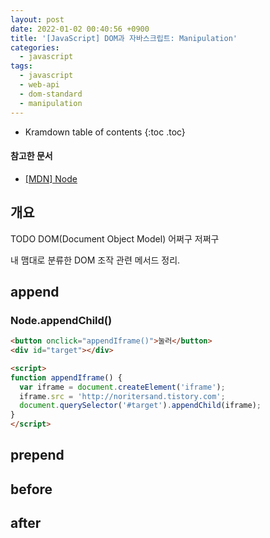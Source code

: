 ```yaml
---
layout: post
date: 2022-01-02 00:40:56 +0900
title: '[JavaScript] DOM과 자바스크립트: Manipulation'
categories:
  - javascript
tags:
  - javascript
  - web-api
  - dom-standard
  - manipulation
---
```


* Kramdown table of contents
{:toc .toc}

#### 참고한 문서

- [\[MDN\] Node](https://developer.mozilla.org/en-US/docs/Web/API/Node)

## 개요

TODO DOM(Document Object Model) 어쩌구 저쩌구

내 맴대로 분류한 DOM 조작 관련 메서드 정리.

## append

### Node.appendChild()

```html
<button onclick="appendIframe()">눌러</button>
<div id="target"></div>

<script>
function appendIframe() {
  var iframe = document.createElement('iframe');
  iframe.src = 'http://noritersand.tistory.com';
  document.querySelector('#target').appendChild(iframe);
}
</script>
```

## prepend

## before

## after
